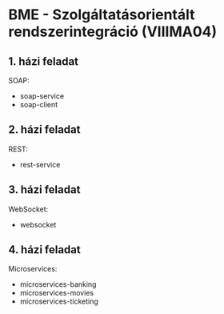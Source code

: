 # BME - Szolgáltatásorientált rendszerintegráció (VIIIMA04)

## 1. házi feladat
SOAP:
  - soap-service
  - soap-client

## 2. házi feladat
REST:
  - rest-service

## 3. házi feladat
WebSocket:
  - websocket

## 4. házi feladat
Microservices:
  - microservices-banking
  - microservices-movies
  - microservices-ticketing
